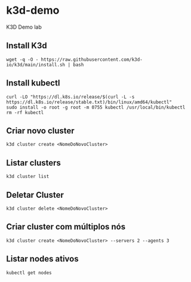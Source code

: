 # k3d-demo
K3D Demo lab

## Install K3d

```
wget -q -O - https://raw.githubusercontent.com/k3d-io/k3d/main/install.sh | bash
```

## Install kubectl

```
curl -LO "https://dl.k8s.io/release/$(curl -L -s https://dl.k8s.io/release/stable.txt)/bin/linux/amd64/kubectl"
sudo install -o root -g root -m 0755 kubectl /usr/local/bin/kubectl
rm -rf kubectl
```

## Criar novo cluster

```
k3d cluster create <NomeDoNovoCluster>
```

## Listar clusters

```
k3d cluster list
```

## Deletar Cluster
```
k3d cluster delete <NomeDoNovoCluster>

```
## Criar cluster com múltiplos nós

```
k3d cluster create <NomeDoNovoCluster> --servers 2 --agents 3

```
## Listar nodes ativos

```
kubectl get nodes
```